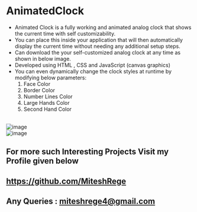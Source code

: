 # AnimatedClock
- Animated Clock is a fully working and animated analog clock that shows the current time  with self customizability. 
- You can place this inside your application that will then automatically display the current time without needing any additional setup steps.
- Can download the your self-customized analog clock at any time as shown in below image.
- Developed using HTML , CSS and JavaScript (canvas graphics)
- You can even dynamically change the clock styles at runtime by modifying below parameters:
  <ol>
    <li> Face Color
    <li> Border Color
    <li> Number Lines Color
    <li> Large Hands Color
    <li> Second Hand Color
  </ol>


<br>![image](https://github.com/MiteshRege/AnimatedClock/assets/73270681/667ebe95-4220-48c7-99c7-08a86b271d9f)
<br>
![image](https://github.com/MiteshRege/AnimatedClock/assets/73270681/b65acc10-9562-4f31-9e79-ce1953a037b7)


## For more such Interesting Projects Visit my Profile given below
## https://github.com/MiteshRege
## Any Queries : miteshrege4@gmail.com
